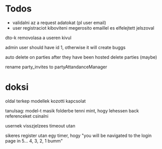 

# Todos
 - validalni az a request adatokat (pl user email)
 - user registraciot kiboviteni megerosito emaillel es elfelejtett jelszoval


dto-k removolasa a useren kivul

admin user should have id 1, otherwise it will create buggs

auto delete on parties after they have been hosted
delete parties (maybe)

rename party_invites to partyAttandanceManager


# doksi
oldal terkep
modellek kozotti kapcsolat

tanulsag: model-t masik folderbe tenni mint, hogy lehessen back referenceket csinalni

usernek visszjelzees timeout utan

sikeres register utan egy timer, hogy "you will be navigated to the login page in 5... 4, 3, 2, 1 bumm"